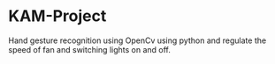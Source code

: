 # KAM-Project
Hand gesture recognition using OpenCv using python and regulate the speed of fan and switching lights on and off. 
